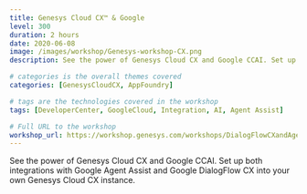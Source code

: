 ```yaml
---
title: Genesys Cloud CX™️ & Google
level: 300
duration: 2 hours
date: 2020-06-08
image: /images/workshop/Genesys-workshop-CX.png
description: See the power of Genesys Cloud CX and Google CCAI. Set up both integrations with Google Agent Assist and Google DialogFlow CX into your own Genesys Cloud CX instance.

# categories is the overall themes covered 
categories: [GenesysCloudCX, AppFoundry]

# tags are the technologies covered in the workshop
tags: [DeveloperCenter, GoogleCloud, Integration, AI, Agent Assist]

# Full URL to the workshop
workshop_url: https://workshop.genesys.com/workshops/DialogFlowCXandAgentAssist/
---
```


See the power of Genesys Cloud CX and Google CCAI. Set up both integrations with Google Agent Assist and Google DialogFlow CX into your own Genesys Cloud CX instance.
